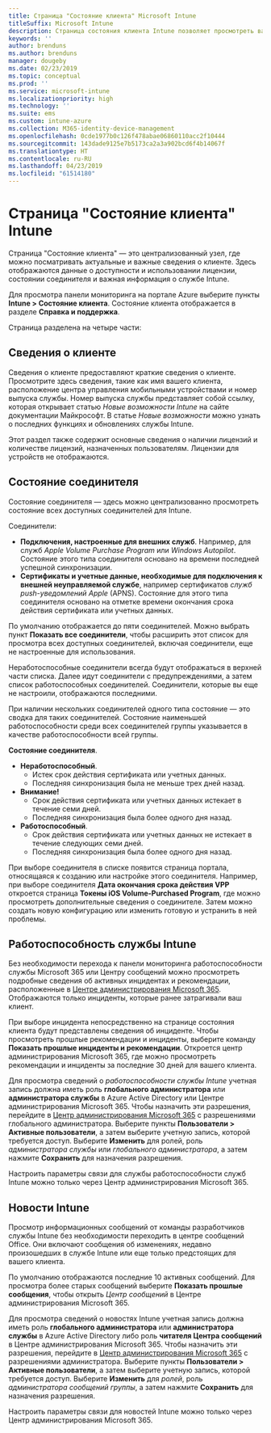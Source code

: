 ```yaml
---
title: Страница "Состояние клиента" Microsoft Intune
titleSuffix: Microsoft Intune
description: Страница состояния клиента Intune позволяет просмотреть важные сведения о клиенте без необходимости покидать портал Intune
keywords: ''
author: brenduns
ms.author: brenduns
manager: dougeby
ms.date: 02/23/2019
ms.topic: conceptual
ms.prod: ''
ms.service: microsoft-intune
ms.localizationpriority: high
ms.technology: ''
ms.suite: ems
ms.custom: intune-azure
ms.collection: M365-identity-device-management
ms.openlocfilehash: 0cde1977b0c126f478abae06860110acc2f10444
ms.sourcegitcommit: 143dade9125e7b5173ca2a3a902bcd6f4b14067f
ms.translationtype: HT
ms.contentlocale: ru-RU
ms.lasthandoff: 04/23/2019
ms.locfileid: "61514180"
---
```

# <a name="intune-tenant-status-page"></a>Страница "Состояние клиента" Intune
Страница "Состояние клиента" — это централизованный узел, где можно посматривать актуальные и важные сведения о клиенте. Здесь отображаются данные о доступности и использовании лицензии, состоянии соединителя и важная информация о службе Intune.  

Для просмотра панели мониторинга на портале Azure выберите пункты **Intune > Состояние клиента**.  Состояние клиента отображается в разделе **Справка и поддержка**.  

Страница разделена на четыре части:

## <a name="tenant-details"></a>Сведения о клиенте
Сведения о клиенте предоставляют краткие сведения о клиенте. Просмотрите здесь сведения, такие как имя вашего клиента, расположение центра управления мобильными устройствами и номер выпуска службы. Номер выпуска службы представляет собой ссылку, которая открывает статью *Новые возможности Intune* на сайте документации Майкрософт. В статье *Новые возможности* можно узнать о последних функциях и обновлениях службы Intune.  

Этот раздел также содержит основные сведения о наличии лицензий и количестве лицензий, назначенных пользователям. Лицензии для устройств не отображаются.

## <a name="connector-status"></a>Состояние соединителя
Состояние соединителя — здесь можно централизованно просмотреть состояние всех доступных соединителей для Intune.  

Соединители:
- **Подключения, настроенные для внешних служб**. Например, для служб *Apple Volume Purchase Program* или *Windows Autopilot*.  Состояние этого типа соединителя основано на времени последней успешной синхронизации.
- **Сертификаты и учетные данные, необходимые для подключения к внешней неуправляемой службе**, например сертификатов *служб push-уведомлений Apple* (APNS). Состояние для этого типа соединителя основано на отметке времени окончания срока действия сертификата или учетных данных.  

По умолчанию отображается до пяти соединителей. Можно выбрать пункт **Показать все соединители**, чтобы расширить этот список для просмотра всех доступных соединителей, включая соединители, еще не настроенные для использования.  

Неработоспособные соединители всегда будут отображаться в верхней части списка. Далее идут соединители с предупреждениями, а затем список работоспособных соединителей. Соединители, которые вы еще не настроили, отображаются последними.

При наличии нескольких соединителей одного типа состояние — это сводка для таких соединителей. Состояние наименьшей работоспособности среди всех соединителей группы указывается в качестве работоспособности всей группы.  

**Состояние соединителя**.
- **Неработоспособный**.
    - Истек срок действия сертификата или учетных данных.
    - Последняя синхронизация была не меньше трех дней назад.
- **Внимание!**
    - Срок действия сертификата или учетных данных истекает в течение семи дней.
    - Последняя синхронизация была более одного дня назад.
- **Работоспособный**.
    - Срок действия сертификата или учетных данных не истекает в течение следующих семи дней.
    - Последняя синхронизация была более одного дня назад.  

При выборе соединителя в списке появится страница портала, относящаяся к созданию или настройке этого соединителя.  Например, при выборе соединителя **Дата окончания срока действия VPP** откроется страница **Токены iOS Volume-Purchased Program**, где можно просмотреть дополнительные сведения о соединителе. Затем можно создать новую конфигурацию или изменить готовую и устранить в ней проблемы.  

## <a name="intune-service-health"></a>Работоспособность службы Intune  
Без необходимости перехода к панели мониторинга работоспособности службы Microsoft 365 или Центру сообщений можно просмотреть подробные сведения об активных инцидентах и рекомендации, расположенные в [Центре администрирования Microsoft 365](https://admin.microsoft.com). Отображаются только инциденты, которые ранее затрагивали ваш клиент.  

При выборе инцидента непосредственно на странице состояния клиента будут представлены сведения об инциденте. Чтобы просмотреть прошлые рекомендации и инциденты, выберите команду **Показать прошлые инциденты и рекомендации**. Откроется центр администрирования Microsoft 365, где можно просмотреть рекомендации и инциденты за последние 30 дней для вашего клиента.  

Для просмотра сведений о *работоспособности службы Intune* учетная запись должна иметь роль **глобального администратора** или **администратора службы** в Azure Active Directory или Центре администрирования Microsoft 365. Чтобы назначить эти разрешения, перейдите в [Центр администрирования Microsoft 365](https://admin.microsoft.com) с разрешениями глобального администратора. Выберите пункты **Пользователи > Активные пользователи**, а затем выберите учетную запись, которой требуется доступ. Выберите **Изменить** для ролей, роль *администратора службы* или *глобального администратора*, а затем нажмите **Сохранить** для назначения разрешения.  

Настроить параметры связи для службы работоспособности служб Intune можно только через Центр администрирования Microsoft 365.

## <a name="intune-news"></a>Новости Intune  
Просмотр информационных сообщений от команды разработчиков службы Intune без необходимости переходить в центре сообщений Office. Они включают сообщения об изменениях, недавно произошедших в службе Intune или еще только предстоящих для вашего клиента.  

По умолчанию отображаются последние 10 активных сообщений. Для просмотра более старых сообщений выберите **Показать прошлые сообщения**, чтобы открыть *Центр сообщений* в Центре администрирования Microsoft 365.  

Для просмотра сведений о новостях Intune учетная запись должна иметь роль **глобального администратора** или **администратора службы** в Azure Active Directory либо роль **читателя Центра сообщений** в Центре администрирования Microsoft 365.  Чтобы назначить эти разрешения, перейдите в [Центр администрирования Microsoft 365](https://admin.microsoft.com) с разрешениями администратора. Выберите пункты **Пользователи > Активные пользователи**, а затем выберите учетную запись, которой требуется доступ. Выберите **Изменить** для *ролей*, роль *администратора сообщений группы*, а затем нажмите **Сохранить** для назначения разрешения.  

Настроить параметры связи для новостей Intune можно только через Центр администрирования Microsoft 365.
